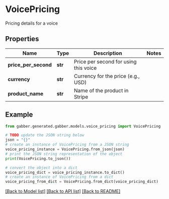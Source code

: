 # VoicePricing

Pricing details for a voice

## Properties

Name | Type | Description | Notes
------------ | ------------- | ------------- | -------------
**price_per_second** | **str** | Price per second for using this voice | 
**currency** | **str** | Currency for the price (e.g., USD) | 
**product_name** | **str** | Name of the product in Stripe | 

## Example

```python
from gabber.generated.gabber.models.voice_pricing import VoicePricing

# TODO update the JSON string below
json = "{}"
# create an instance of VoicePricing from a JSON string
voice_pricing_instance = VoicePricing.from_json(json)
# print the JSON string representation of the object
print(VoicePricing.to_json())

# convert the object into a dict
voice_pricing_dict = voice_pricing_instance.to_dict()
# create an instance of VoicePricing from a dict
voice_pricing_from_dict = VoicePricing.from_dict(voice_pricing_dict)
```
[[Back to Model list]](../README.md#documentation-for-models) [[Back to API list]](../README.md#documentation-for-api-endpoints) [[Back to README]](../README.md)


